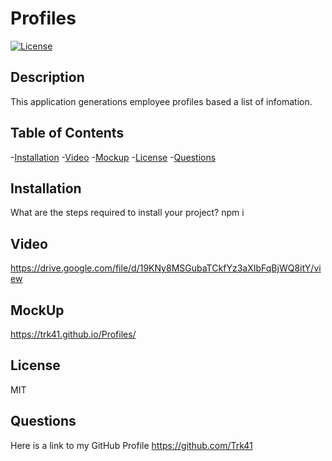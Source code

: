 # Profiles
 
  [![License](https://img.shields.io/badge/License-MIT-blue.svg)](https://opensource.org/licenses/MIT)
  
  
  ## Description
 This application generations employee profiles based a list of infomation.

  ## Table of Contents
  -[Installation](#installation)
  -[Video](#video)
  -[Mockup](#mockup)
  -[License](#license)
  -[Questions](#questions)

  ## Installation
  What are the steps required to install your project?
  npm i

  ## Video
  https://drive.google.com/file/d/19KNy8MSGubaTCkfYz3aXIbFqBjWQ8itY/view
  
  ## MockUp
  https://trk41.github.io/Profiles/
  
  ## License
  MIT

  ## Questions
  Here is a link to my GitHub Profile https://github.com/Trk41

